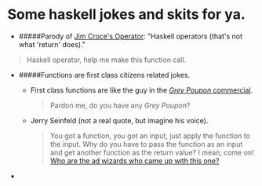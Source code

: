 # Some haskell jokes and skits for ya.

- #####Parody of [Jim Croce's Operator](https://www.youtube.com/watch?v=3RA4MykPm4s): "Haskell operators (that's not what 'return' does)."
> Haskell operator, help me make this function call.


- #####Functions are first class citizens related jokes.
	- First class functions are like the guy in the [_Grey Poupon_ commercial](https://www.youtube.com/watch?v=uwOCOm9Z0YE).
	
		> Pardon me, do you have any _Grey Poupon_?
	
	- Jerry Seinfeld (not a real quote, but imagine his voice).
	
		> You got a function, you got an input, just apply the function to the input. Why do you have to pass the function as an input and get another function as the return value? I mean, come on! [Who are the ad wizards who came up with this one?](https://www.youtube.com/watch?v=A_pvFXbVlt8)
	
	
-	 